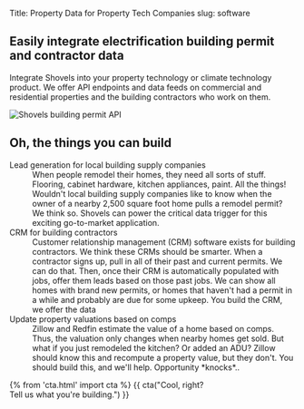 Title: Property Data for Property Tech Companies
slug: software

<!-- hero -->
<section class="hero_container">
  <div class="hero_text-container">
    <h1 class="hero_title">Easily integrate electrification building permit and contractor data
    </h1>
    <p class="hero_description">Integrate Shovels into your property technology or climate technology product. We offer API endpoints and data feeds on commercial and residential properties and the building contractors who work on them.
    </p>
  </div>
  <div class="hero_image-container">
    <img class="max-h-[400px]" src="theme/images/software/hero.svg" alt="Shovels building permit API">
  </div>
</section>
<!-- elaboration -->
<section class="my-24">
  <div class="mx-auto max-w-4xl px-6">
    <h2 class="text-3xl  leading-10 tracking-tight text-gray-900">Oh, the things you can build</h2>
    <!-- 'table' -->
    <dl class="mx-auto mt-16 max-w-4xl">
      <div class="border border-gray-900 my-2 p-10 flex flex-col md:flex-row">
        <dt class="flex-1  text-gray-900 text-2xl lg:pr-8">Lead generation for local building supply companies</dt>
        <dd class="flex-1 mt-5 md:mt-1 text-gray-600">When people remodel their homes, they need all sorts of stuff. Flooring, cabinet hardware, kitchen appliances, paint. All the things! Wouldn't local building supply companies like to know when the owner of a nearby 2,500 square foot home pulls a remodel permit? We think so. Shovels can power the critical data trigger for this exciting go-to-market application.
        </dd>
      </div>
      <div class="border border-gray-900 my-2 p-10 flex flex-col md:flex-row">
        <dt class="flex-1  text-gray-900 text-2xl lg:pr-8">CRM for building contractors</dt>
        <dd class="flex-1 mt-5 md:mt-1 text-gray-600">Customer relationship management (CRM) software exists for building contractors. We think these CRMs should be smarter. When a contractor signs up, pull in all of their past and current permits. We can do that. Then, once their CRM is automatically populated with jobs, offer them leads based on those past jobs. We can show all homes with brand new permits, or homes that haven't had a permit in a while and probably are due for some upkeep. You build the CRM, we offer the data</dd>
      </div>
      <div class="border border-gray-900 my-2 p-10 flex flex-col md:flex-row">
        <dt class="flex-1  text-gray-900 text-2xl lg:pr-8">Update property valuations based on comps</dt>
        <dd class="flex-1 mt-5 md:mt-1 text-gray-600">Zillow and Redfin estimate the value of a home based on comps. Thus, the valuation only changes when nearby homes get sold. But what if you just remodeled the kitchen? Or added an ADU? Zillow should know this and recompute a property value, but they don't. You should build this, and we'll help. Opportunity *knocks*..</dd>
      </div>
    </dl>
  </div>
</section>
<section class="bg-emerald-800 text-center">
  <div class="mx-auto max-w-7xl px-6 py-24 sm:py-28 lg:items-center lg:justify-between lg:px-8">
    {% from 'cta.html' import cta %} 
    {{ cta("Cool, right?<br>Tell us what you're building.") }}
  </div>
</section>